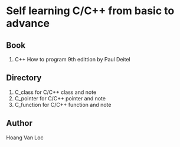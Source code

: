 # Self learning C/C++ from basic to advance

## Book

1. C++ How to program 9th edittion by Paul Deitel

## Directory
1. C_class for C/C++ class and note
2. C_pointer for C/C++ pointer and note
3. C_function for C/C++ function and note

## Author
Hoang Van Loc
